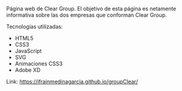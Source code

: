 Página web de Clear Group. El objetivo de esta página es netamente informativa sobre las dos empresas que conforman Clear Group.

Tecnologías utilizadas:

  - HTML5
  - CSS3
  - JavaScript
  - SVG
  - Animaciones CSS3
  - Adobe XD
  
Link: 
  https://ifrainmedinagarcia.github.io/groupClear/
